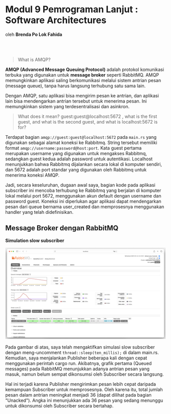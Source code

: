 # Modul 9 Pemrograman Lanjut : Software Architectures
oleh **Brenda Po Lok Fahida**

<br>
<br>

> What is AMQP?

**AMQP (Advanced Message Queuing Protocol)** adalah protokol komunikasi terbuka yang digunakan untuk **message broker** seperti RabbitMQ. AMQP memungkinkan aplikasi saling berkomunikasi melalui sistem antrian pesan (message queue), tanpa harus langsung terhubung satu sama lain.

Dengan AMQP, satu aplikasi bisa mengirim pesan ke antrian, dan aplikasi lain bisa mendengarkan antrian tersebut untuk menerima pesan. Ini memungkinkan sistem yang terdesentralisasi dan asinkron.

> What does it mean? guest:guest@localhost:5672 , what is the first guest, and what
is the second guest, and what is localhost:5672 is for?

Terdapat bagian `amqp://guest:guest@localhost:5672` pada `main.rs` yang digunakan sebagai alamat koneksi ke Rabbitmq. String tersebut memiliki format `amqp://username:password@host:port`. Kata guest pertama merupakan username yang digunakan untuk mengakses Rabbitmq, sedangkan guest kedua adalah password untuk autentikasi. Localhost menunjukkan bahwa Rabbitmq dijalankan secara lokal di komputer sendiri, dan 5672 adalah port standar yang digunakan oleh Rabbitmq untuk menerima koneksi AMQP. 

Jadi, secara keseluruhan, dugaan awal saya, bagian kode pada aplikasi subscriber ini mencoba terhubung ke Rabbitmq yang berjalan di komputer lokal melalui port 5672, menggunakan akun default dengan username dan password guest. Koneksi ini diperlukan agar aplikasi dapat mendengarkan pesan dari queue bernama user_created dan memprosesnya menggunakan handler yang telah didefinisikan.

## Message Broker dengan RabbitMQ
**Simulation slow subscriber**

<img src="image/image_1.png">

Pada gambar di atas, saya telah mengaktifkan simulasi slow subscriber dengan meng-uncomment `thread::sleep(ten_millis);` di dalam main.rs. Kemudian, saya menjalankan Publisher beberapa kali dengan cepat menggunakan perintah cargo run. Akibatnya, grafik pertama (Queued messages) pada RabbitMQ menunjukkan adanya antrian pesan yang masuk, namun belum sempat dikonsumsi oleh Subscriber secara langsung.

Hal ini terjadi karena Publisher mengirimkan pesan lebih cepat daripada kemampuan Subscriber untuk memprosesnya. Oleh karena itu, total jumlah pesan dalam antrian meningkat menjadi 36 (dapat dilihat pada bagian "Unacked"). Angka ini menunjukkan ada 36 pesan yang sedang menunggu untuk dikonsumsi oleh Subscriber secara bertahap.

<br>

